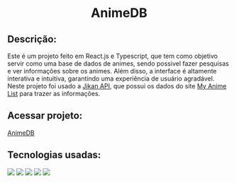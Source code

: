 <h1 align="center">AnimeDB</h1>

<h2>Descrição:</h2>

Este é um projeto feito em React.js e Typescript, que tem como objetivo servir como uma base de dados de animes, sendo possivel fazer pesquisas e ver informações sobre os animes. Além disso, a interface é altamente interativa e intuitiva, garantindo uma experiência de usuário agradável.
Neste projeto foi usado a <a href="https://docs.api.jikan.moe">Jikan API</a>, que possui os dados do site <a href="https://myanimelist.net">My Anime List</a> para trazer as informações.

<h2>Acessar projeto:</h2>
<a href="https://obsant.github.io/AnimeDB/">AnimeDB</a>

<h2>Tecnologias usadas:</h2>
<img src="https://img.shields.io/badge/HTML5-E34F26?style=for-the-badge&logo=html5&logoColor=white"></img>
<img src="https://img.shields.io/badge/TypeScript-blue?style=for-the-badge&logo=typescript&logoColor=white"></img>
<img src="https://img.shields.io/badge/React-20232A?style=for-the-badge&logo=react&logoColor=61DAFB"></img>
<img src="https://img.shields.io/badge/Sass-CC6699?style=for-the-badge&logo=sass&logoColor=white"></img>
<img src="https://img.shields.io/badge/Bootstrap-purple?style=for-the-badge&logo=bootstrap&logoColor=white"></img>
